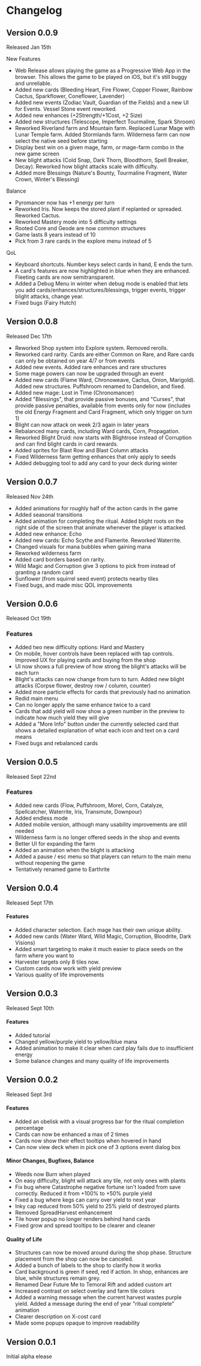 # Changelog

## Version 0.0.9

Released Jan 15th

New Features
- Web Release allows playing the game as a Progressive Web App in the browser. This allows the game to be played on iOS, but it's still buggy and unreliable.
- Added new cards (Bleeding Heart, Fire Flower, Copper Flower, Rainbow Cactus, Sparkflower, Coneflower, Lavender)
- Added new events (Zodiac Vault, Guardian of the Fields) and a new UI for Events. Vessel Stone event reworked.
- Added new enhances (+2Strength/+1Cost, +2 Size)
- Added new structures (Telescope, Imperfect Tourmaline, Spark Shroom)
- Reworked Riverland farm and Mountain farm. Replaced Lunar Mage with Lunar Temple farm. Added Stormlands farm. Wilderness farm can now select the native seed before starting
- Display best win on a given mage, farm, or mage-farm combo in the new game screen
- New blight attacks (Cold Snap, Dark Thorn, Bloodthorn, Spell Breaker, Decay). Reworked how blight attacks scale with difficulty.
- Added more Blessings (Nature's Bounty, Tourmaline Fragment, Water Crown, Winter's Blessing)

Balance
- Pyromancer now has +1 energy per turn
- Reworked Iris. Now keeps the stored plant if replanted or spreaded. Reworked Cactus.
- Reworked Mastery mode into 5 difficulty settings
- Rooted Core and Geode are now common structures
- Game lasts 8 years instead of 10
- Pick from 3 rare cards in the explore menu instead of 5

QoL
- Keyboard shortcuts. Number keys select cards in hand, E ends the turn.
- A card's features are now highlighted in blue when they are enhanced. Fleeting cards are now semitransparent.
- Added a Debug Menu in winter when debug mode is enabled that lets you add cards/enhances/structures/blessings, trigger events, trigger blight attacks, change year.
- Fixed bugs (Fairy Hutch)


## Version 0.0.8

Released Dec 17th

- Reworked Shop system into Explore system. Removed rerolls.
- Reworked card rarity. Cards are either Common on Rare, and Rare cards can only be obtained on year 4/7 or from events
- Added new events. Added rare enhances and rare structures
- Some mage powers can now be upgraded through an event
- Added new cards (Flame Ward, Chronoweave, Cactus, Onion, Marigold). Added new structures. Puffshroom renamed to Dandelion, and fixed.
- Added new mage: Lost in Time (Chronomancer)
- Added "Blessings", that provide passive bonuses, and "Curses", that provide passive penalties, available from events only for now (includes the old Energy Fragment and Card Fragment, which only trigger on turn 1)
- Blight can now attack on week 2/3 again in later years
- Rebalanced many cards, including Ward cards, Corn, Propagation.
- Reworked Blight Druid: now starts with Blightrose instead of Corruption and can find blight cards in card rewards.
- Added sprites for Blast Row and Blast Column attacks
- Fixed Wilderness farm getting enhances that only apply to seeds
- Added debugging tool to add any card to your deck during winter

## Version 0.0.7

Released Nov 24th

- Added animations for roughly half of the action cards in the game
- Added seasonal transitions
- Added animation for completing the ritual. Added blight roots on the right side of the screen that animate whenever the player is attacked.
- Added new enhance: Echo
- Added new cards: Echo Scythe and Flamerite. Reworked Waterrite.
- Changed visuals for mana bubbles when gaining mana
- Reworked wilderness farm
- Added card borders based on rarity.
- Wild Magic and Corruption give 3 options to pick from instead of granting a random card
- Sunflower (from squirrel seed event) protects nearby tiles
- Fixed bugs, and made misc QOL improvements

## Version 0.0.6

Released Oct 19th

### Features

- Added two new difficulty options: Hard and Mastery
- On mobile, hover controls have been replaced with tap controls. Improved UX for playing cards and buying from the shop
- UI now shows a full preview of how strong the blight's attacks will be each turn
- Blight's attacks can now change from turn to turn. Added new blight attacks (Corpse flower, destroy row / column, counter)
- Added more particle effects for cards that previously had no animation
- Redid main menu
- Can no longer apply the same enhance twice to a card
- Cards that add yield will now show a green number in the preview to indicate how much yield they will give
- Added a "More Info" button under the currently selected card that shows a detailed explanation of what each icon and text on a card means
- Fixed bugs and rebalanced cards

## Version 0.0.5

Released Sept 22nd

### Features

- Added new cards (Flow, Puffshroom, Morel, Corn, Catalyze, Spellcatcher, Waterrite, Iris, Transmute, Downpour)
- Added endless mode
- Added mobile version, although many usability improvements are still needed
- Wilderness farm is no longer offered seeds in the shop and events
- Better UI for expanding the farm
- Added an animation when the blight is attacking
- Added a pause / esc menu so that players can return to the main menu without reopening the game
- Tentatively renamed game to Earthrite

## Version 0.0.4

Released Sept 17th

#### Features

- Added character selection. Each mage has their own unique ability.
- Added new cards (Water Ward, Wild Magic, Corruption, Bloodrite, Dark Visions)
- Added smart targeting to make it much easier to place seeds on the farm where you want to
- Harvester targets only 8 tiles now.
- Custom cards now work with yield preview
- Various quality of life improvements 

## Version 0.0.3

Released Sept 10th

#### Features

- Added tutorial
- Changed yellow/purple yield to yellow/blue mana
- Added animation to make it clear when card play fails due to insufficient energy
- Some balance changes and many quality of life improvements

## Version 0.0.2

Released Sept 3rd

#### Features

- Added an obelisk with a visual progress bar for the ritual completion percentage
- Cards can now be enhanced a max of 2 times
- Cards now show their effect tooltips when hovered in hand
- Can now view deck when in pick one of 3 options event dialog box

#### Minor Changes, Bugfixes, Balance

- Weeds now Burn when played
- On easy difficulty, blight will attack any tile, not only ones with plants
- Fix bug where Catastrophe negative fortune isn't loaded from save correctly. Reduced it from +100% to +50% purple yield
- Fixed a bug where kegs can carry over yield to next year
- Inky cap reduced from 50% yield to 25% yield of destroyed plants
- Removed SpreadHarvest enhancement
- Tile hover popup no longer renders behind hand cards
- Fixed grow and spread tooltips to be clearer and cleaner

#### Quality of Life

- Structures can now be moved around during the shop phase. Structure placement from the shop can now be canceled.
- Added a bunch of labels to the shop to clarify how it works
- Card background is green if seed, red if action. In shop, enhances are blue, while structures remain grey.
- Renamed Dear Future Me to Temoral Rift and added custom art
- Increased contrast on select overlay and farm tile colors
- Added a warning message when the current harvest wastes purple yield. Added a message during the end of year "ritual complete" animation
- Clearer description on X-cost card
- Made some popups opaque to improve readability


## Version 0.0.1

Initial alpha elease
